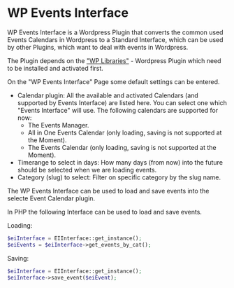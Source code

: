 # WP Events Interface

WP Events Interface is a Wordpress Plugin that converts the common used Events Calendars in Wordpress to a Standard Interface, which can be used by other Plugins, which want to deal with events in Wordpress.

The Plugin depends on the ["WP Libraries"](https://github.com/kartevonmorgen/wp-libraries) - Wordpress Plugin which need to be installed and activated first.

On the "WP Events Interface" Page some default settings can be entered.
* Calendar plugin: All the available and activated Calendars (and supported by Events Interface) are listed here. You can select one which "Events Interface" will use. The following calendars are supported for now:
  * The Events Manager.
  * All in One Events Calendar (only loading, saving is not supported at the Moment).
  * The Events Calendar (only loading, saving is not supported at the Moment).
* Timerange to select in days: How many days (from now) into the future should be selected when we are loading events.
* Category (slug) to select: Filter on specific category by the slug name.

The WP Events Interface can be used to load and save events into the selecte Event Calendar plugin.

In PHP the following Interface can be used to load and save events.

Loading:
```php
$eiInterface = EIInterface::get_instance();
$eiEvents = $eiInterface->get_events_by_cat();
```

Saving:
```php
$eiInterface = EIInterface::get_instance();
$eiInterface->save_event($eiEvent);
```
